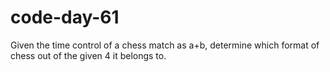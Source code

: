 # code-day-61
Given the time control of a chess match as a+b, determine which format of chess out of the given 4 it  belongs to.
